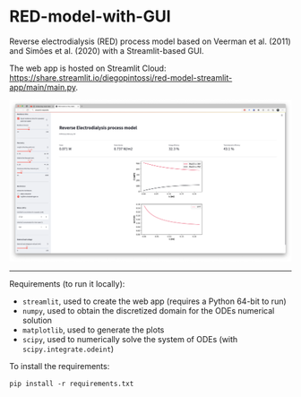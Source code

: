 # RED-model-with-GUI

Reverse electrodialysis (RED) process model based on Veerman et al. (2011) and Simões et al. (2020) with a Streamlit-based GUI.

The web app is hosted on Streamlit Cloud: https://share.streamlit.io/diegopintossi/red-model-streamlit-app/main/main.py.

![](Streamlit_app_screenshot.png)

___
Requirements (to run it locally):
- `streamlit`, used to create the web app (requires a Python 64-bit to run)
- `numpy`, used to obtain the discretized domain for the ODEs numerical solution
- `matplotlib`, used to generate the plots
- `scipy`, used to numerically solve the system of ODEs (with `scipy.integrate.odeint`)

To install the requirements:
```
pip install -r requirements.txt
```
